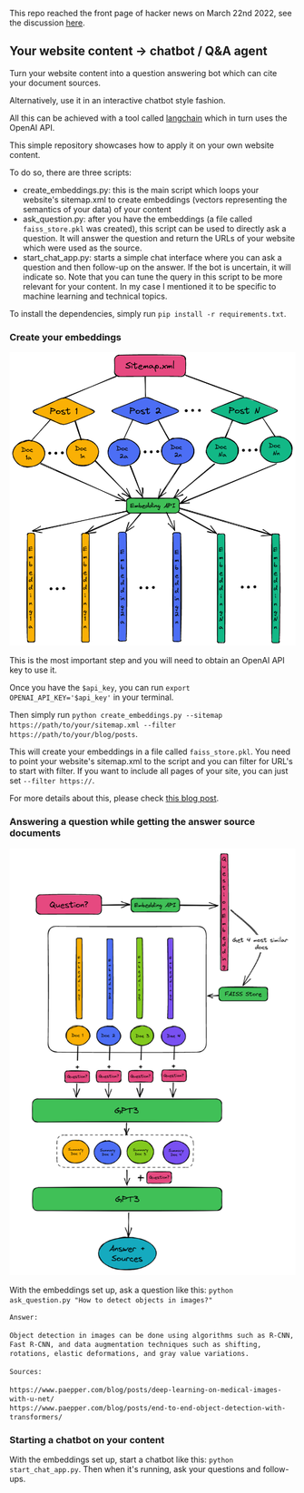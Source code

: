 This repo reached the front page of hacker news on March 22nd 2022, see the discussion <a href="https://news.ycombinator.com/item?id=35252223" target="_blank">here</a>.

## Your website content -> chatbot / Q&A agent

Turn your website content into a question answering bot which can cite your document sources.

Alternatively, use it in an interactive chatbot style fashion.

All this can be achieved with a tool called <a href="https://github.com/hwchase17/langchain" target='_blank'>langchain</a> which in turn uses the OpenAI API.

This simple repository showcases how to apply it on your own website content.

To do so, there are three scripts:

* create_embeddings.py: this is the main script which loops your website's sitemap.xml to create embeddings (vectors representing the semantics of your data) of your content
* ask_question.py: after you have the embeddings (a file called `faiss_store.pkl` was created), this script can be used to directly ask a question. It will answer the question and return the URLs of your website which were used as the source.
* start_chat_app.py: starts a simple chat interface where you can ask a question and then follow-up on the answer. If the bot is uncertain, it will indicate so. Note that you can tune the query in this script to be more relevant for your content. In my case I mentioned it to be specific to machine learning and technical topics.

To install the dependencies, simply run `pip install -r requirements.txt`.

### Create your embeddings

<img src="imgs/llm-qa-overview.png" alt="overview of the embedding process: each blog post is split into N documents and each document yields a vector representation." />

This is the most important step and you will need to obtain an OpenAI API key to use it.

Once you have the `$api_key`, you can run `export OPENAI_API_KEY='$api_key'` in your terminal.

Then simply run `python create_embeddings.py --sitemap https://path/to/your/sitemap.xml --filter https://path/to/your/blog/posts`.

This will create your embeddings in a file called `faiss_store.pkl`. You need to point your website's sitemap.xml to the script and you can filter for URL's to start with filter. If you want to include all pages of your site, you can just set `--filter https://`.

For more details about this, please check <a href="https://www.paepper.com/blog/posts/build-q-and-a-bot-of-your-website-using-langchain/">this blog post</a>.

### Answering a question while getting the answer source documents

<img src="imgs/llm-qa-process.png" alt="overview of the Q&A process: first we find the closest matches of our documents from the FAISS store and then we ask the question to the GPT3 API." />

With the embeddings set up, ask a question like this: `python ask_question.py "How to detect objects in images?"`

    Answer:

    Object detection in images can be done using algorithms such as R-CNN, Fast R-CNN, and data augmentation techniques such as shifting, rotations, elastic deformations, and gray value variations.

    Sources:

    https://www.paepper.com/blog/posts/deep-learning-on-medical-images-with-u-net/
    https://www.paepper.com/blog/posts/end-to-end-object-detection-with-transformers/

### Starting a chatbot on your content

With the embeddings set up, start a chatbot like this: `python start_chat_app.py`. Then when it's running, ask your questions and follow-ups.
